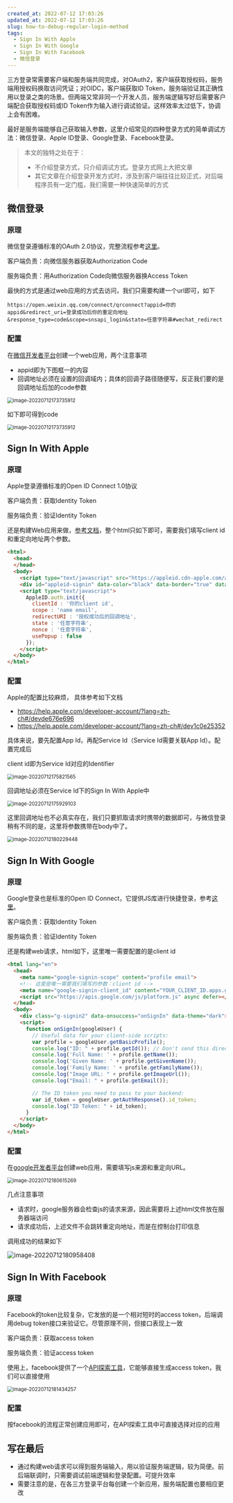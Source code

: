 ```yaml
---
created_at: 2022-07-12 17:03:26
updated_at: 2022-07-12 17:03:26
slug: how-to-debug-regular-login-method
tags:
  - Sign In With Apple
  - Sign In With Google
  - Sign In With Facebook
  - 微信登录
---
```


三方登录常需要客户端和服务端共同完成，对OAuth2，客户端获取授权码，服务端用授权码换取访问凭证；对OIDC，客户端获取ID Token，服务端验证其正确性用以登录之类的场景。但两端又常非同一个开发人员，服务端逻辑写好后需要客户端配合获取授权码或ID Token作为输入进行调试验证。这样效率太过低下，协调上会有困难。

最好是服务端能够自己获取输入参数，这里介绍常见的四种登录方式的简单调试方法：微信登录、Apple ID登录、Google登录、Facebook登录。

<!-- more -->

> 本文的独特之处在于：
>
> - 不介绍登录方式，只介绍调试方式。登录方式网上大把文章
> - 其它文章在介绍登录开发方式时，涉及到客户端往往比较正式，对后端程序员有一定门槛，我们需要一种快速简单的方式

## 微信登录

### 原理

微信登录遵循标准的OAuth 2.0协议，完整流程参考[这里](https://developers.weixin.qq.com/doc/oplatform/Website_App/WeChat_Login/Wechat_Login.html)。

客户端负责：向微信服务器获取Authorization Code

服务端负责：用Authorization Code向微信服务器换Access Token

最快的方式是通过web应用的方式去访问，我们只需要构建一个url即可，如下

```shell
https://open.weixin.qq.com/connect/qrconnect?appid=你的appid&redirect_uri=登录成功后你的重定向地址&response_type=code&scope=snsapi_login&state=任意字符串#wechat_redirect
```

### 配置

在[微信开发者平台](https://open.weixin.qq.com/cgi-bin/applist?t=manage/list&page=0&num=20&openapptype=512&token=5cc982517a1152dce9872d3905f83476e762da4b&lang=zh_CN)创建一个web应用，两个注意事项

- appid即为下图框一的内容
- 回调地址必须在设置的回调域内；具体的回调子路径随便写，反正我们要的是回调地址后加的code参数

<img src="https://gdz.oss-cn-shenzhen.aliyuncs.com/local/image-20220712173418094.png" alt="image-20220712173735912" style="zoom:80%;" />

如下即可得到code

<img src="https://gdz.oss-cn-shenzhen.aliyuncs.com/local/image-20220712173735912.png" alt="image-20220712173735912" style="zoom:80%;" />

## Sign In With Apple

### 原理

Apple登录遵循标准的Open ID Connect 1.0协议

客户端负责：获取Identity Token

服务端负责：验证Identity Token

还是构建Web应用来做，[参考文档](https://developer.apple.com/documentation/sign_in_with_apple/sign_in_with_apple_js/configuring_your_webpage_for_sign_in_with_apple)，整个html只如下即可，需要我们填写client id和重定向地址两个参数。

```html
<html>
  <head>
  </head>
  <body>
    <script type="text/javascript" src="https://appleid.cdn-apple.com/appleauth/static/jsapi/appleid/1/en_US/appleid.auth.js"></script>
    <div id="appleid-signin" data-color="black" data-border="true" data-type="sign in"></div>
    <script type="text/javascript">
      AppleID.auth.init({
        clientId : '你的client id',
        scope : 'name email',
        redirectURI : '授权成功后的回调地址',
        state : '任意字符串',
        nonce : '任意字符串',
        usePopup : false
      });
    </script>
  </body>
</html>
```

### 配置

Apple的配置比较麻烦， 具体参考如下文档

- https://help.apple.com/developer-account/?lang=zh-ch#/devde676e696
- https://help.apple.com/developer-account/?lang=zh-ch#/dev1c0e25352

具体来说，要先配置App Id，再配Service Id（Service Id需要关联App Id）。配置完成后

client id即为Service Id对应的Identifier

<img src="https://gdz.oss-cn-shenzhen.aliyuncs.com/local/image-20220712175821565.png" alt="image-20220712175821565" style="zoom:80%;" />

回调地址必须在Service Id下的Sign In With Apple中

<img src="https://gdz.oss-cn-shenzhen.aliyuncs.com/local/image-20220712175929103.png" alt="image-20220712175929103" style="zoom:80%;" />

这里回调地址也不必真实存在，我们只要抓取请求时携带的数据即可，与微信登录稍有不同的是，这里将参数携带在body中了。

<img src="https://gdz.oss-cn-shenzhen.aliyuncs.com/local/image-20220712180229448.png" alt="image-20220712180229448" style="zoom:80%;" />

## Sign In With Google

### 原理

Google登录也是标准的Open ID Connect，它提供JS库进行快捷登录，参考[这里](https://developers.google.com/identity/sign-in/web)。

客户端负责：获取Identity Token

服务端负责：验证Identity Token

还是构建web请求，html如下，这里唯一需要配置的是client id

```html
<html lang="en">
  <head>
    <meta name="google-signin-scope" content="profile email">
    <!-- 这里是唯一需要我们填写的参数：client id -->
    <meta name="google-signin-client_id" content="YOUR_CLIENT_ID.apps.googleusercontent.com">
    <script src="https://apis.google.com/js/platform.js" async defer></script>
  </head>
  <body>
    <div class="g-signin2" data-onsuccess="onSignIn" data-theme="dark"></div>
    <script>
      function onSignIn(googleUser) {
        // Useful data for your client-side scripts:
        var profile = googleUser.getBasicProfile();
        console.log("ID: " + profile.getId()); // Don't send this directly to your server!
        console.log('Full Name: ' + profile.getName());
        console.log('Given Name: ' + profile.getGivenName());
        console.log('Family Name: ' + profile.getFamilyName());
        console.log("Image URL: " + profile.getImageUrl());
        console.log("Email: " + profile.getEmail());

        // The ID token you need to pass to your backend:
        var id_token = googleUser.getAuthResponse().id_token;
        console.log("ID Token: " + id_token);
      }
    </script>
  </body>
</html>
```

### 配置

在[google开发者平台](https://console.cloud.google.com/apis/credentials)创建web应用，需要填写js来源和重定向URL。

<img src="https://gdz.oss-cn-shenzhen.aliyuncs.com/local/image-20220712180615269.png" alt="image-20220712180615269" style="zoom:80%;" />

几点注意事项

- 请求时，google服务器会检查js的请求来源，因此需要将上述html文件放在服务器端访问
- 请求成功后，上述文件不会跳转重定向地址，而是在控制台打印信息

调用成功的结果如下

![image-20220712180958408](https://gdz.oss-cn-shenzhen.aliyuncs.com/local/image-20220712180958408.png)

## Sign In With Facebook

### 原理

Facebook的token比较复杂，它发放的是一个相对短时的access token，后端调用debug token接口来验证它。尽管原理不同，但接口表现上一致

客户端负责：获取access token

服务端负责：验证access token

使用上，facebook提供了一个[API探索工具](https://developers.facebook.com/tools/explorer)，它能够直接生成access token，我们可以直接使用

<img src="https://gdz.oss-cn-shenzhen.aliyuncs.com/local/image-20220712181434257.png" alt="image-20220712181434257" style="zoom:80%;" />

### 配置

按facebook的流程正常创建应用即可，在API探索工具中可直接选择对应的应用

## 写在最后

- 通过构建web请求可以得到服务端输入，用以验证服务端逻辑，较为简便。前后端联调时，只需要调试前端逻辑和登录配置。可提升效率
- 需要注意的是，在各三方登录平台每创建一个新应用，服务端配置也要相应更改
